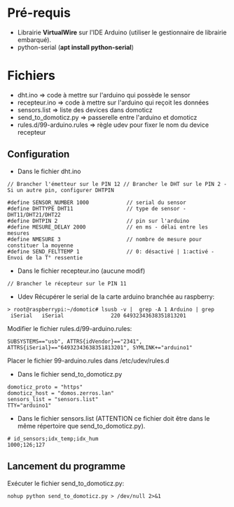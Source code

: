 # Pré-requis
 - Librairie **VirtualWire** sur l'IDE Arduino (utiliser le gestionnaire de librairie embarqué).
 - python-serial (**apt install python-serial**)

# Fichiers
- dht.ino ⇒ code à mettre sur l'arduino qui possède le sensor
- recepteur.ino ⇒ code à mettre sur l'arduino qui reçoit les données
- sensors.list ⇒ liste des devices dans domoticz
- send_to_domoticz.py ⇒ passerelle entre l'arduino et domoticz
- rules.d/99-arduino.rules ⇒ règle udev pour fixer le nom du device recepteur

## Configuration
- Dans le fichier dht.ino
```
// Brancher l'émetteur sur le PIN 12 // Brancher le DHT sur le PIN 2 -
Si un autre pin, configurer DHTPIN

#define SENSOR_NUMBER 1000            // serial du sensor
#define DHTTYPE DHT11                 // type de sensor - DHT11/DHT21/DHT22
#define DHTPIN 2                      // pin sur l'arduino
#define MESURE_DELAY 2000             // en ms - délai entre les mesures
#define NMESURE 3                     // nombre de mesure pour constituer la moyenne
#define SEND_FELTTEMP 1               // 0: désactivé | 1:activé - Envoi de la T° ressentie
```

- Dans le fichier recepteur.ino (aucune modif)
```
// Brancher le récepteur sur le PIN 11
```

- Udev
Récupérer le serial de la carte arduino branchée au raspberry:
```
> root@raspberrypi:~/domotic# lsusb -v |  grep -A 1 Arduino | grep
 iSerial   iSerial               220 64932343638351813201
```

Modifier le fichier rules.d/99-arduino.rules:
```
SUBSYSTEMS=="usb", ATTRS{idVendor}=="2341", ATTRS{iSerial}=="64932343638351813201", SYMLINK+="arduino1"
```

Placer le fichier 99-arduino.rules dans /etc/udev/rules.d

- Dans le fichier send_to_domoticz.py
```
domoticz_proto = "https"
domoticz_host = "domos.zerros.lan"
sensors_list = "sensors.list"
TTY="arduino1"
```

- Dans le fichier sensors.list (ATTENTION ce fichier doit être dans le même répertoire que send_to_domoticz.py).
```
# id_sensors;idx_temp;idx_hum
1000;126;127
```

## Lancement du programme

Exécuter le fichier send_to_domoticz.py:
```
nohup python send_to_domoticz.py > /dev/null 2>&1
```
